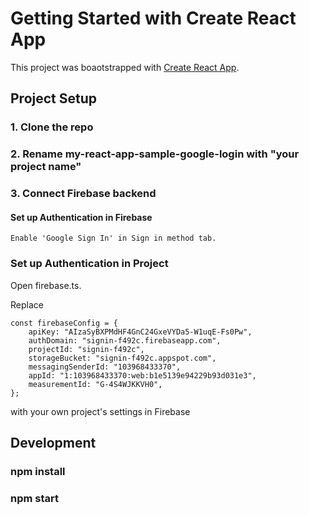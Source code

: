 # Getting Started with Create React App

This project was boaotstrapped with [Create React App](https://github.com/facebook/create-react-app).

## Project Setup

### 1. Clone the repo

### 2. Rename my-react-app-sample-google-login with "your project name"

### 3. Connect Firebase backend

#### Set up Authentication in Firebase

    Enable 'Google Sign In' in Sign in method tab.

### Set up Authentication in Project

Open firebase.ts.

Replace

```
const firebaseConfig = {
    apiKey: "AIzaSyBXPMdHF4GnC24GxeVYDa5-W1uqE-Fs0Pw",
    authDomain: "signin-f492c.firebaseapp.com",
    projectId: "signin-f492c",
    storageBucket: "signin-f492c.appspot.com",
    messagingSenderId: "103968433370",
    appId: "1:103968433370:web:b1e5139e94229b93d031e3",
    measurementId: "G-4S4WJKKVH0",
};
```

with your own project's settings in Firebase

## Development

### npm install

### npm start
